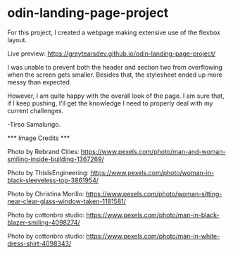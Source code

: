 # odin-landing-page-project

For this project, I created a webpage making extensive use of the flexbox layout.

Live preview: https://greytearsdev.github.io/odin-landing-page-project/

I was unable to prevent both the header and section two from overflowing when the screen gets smaller. Besides that, the stylesheet ended up more messy than expected.

However, I am quite happy with the overall look of the page. I am sure that, if I keep pushing, I'll get the knowledge I need to properly deal with my current challenges.




-Tirso Samalungo.

*** Image Credits ***

Photo by Rebrand Cities: https://www.pexels.com/photo/man-and-woman-smiling-inside-building-1367269/

Photo by ThisIsEngineering: https://www.pexels.com/photo/woman-in-black-sleeveless-top-3861954/

Photo by Christina Morillo: https://www.pexels.com/photo/woman-sitting-near-clear-glass-window-taken-1181581/

Photo by cottonbro studio: https://www.pexels.com/photo/man-in-black-blazer-smiling-4098274/

Photo by cottonbro studio: https://www.pexels.com/photo/man-in-white-dress-shirt-4098343/


